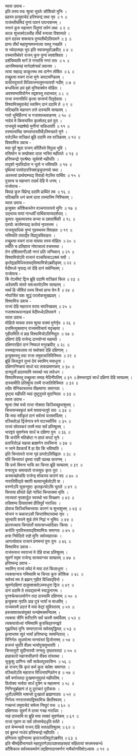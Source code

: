 व्यास उवाच -  
इति तस्य वचः श्रुत्वा भूपतेः कौशिको मुनिः ।  
प्रहस्य प्रत्युवाचेदं हरिश्चन्द्रं तथा नृप ॥ १ ॥  
राजंस्तीर्थमिदं पुण्यं पावनं पापनाशनम् ।  
स्नानं कुरु महाभाग पितॄणां तर्पणं तथा ॥ २ ॥  
कालः शुभतमोऽस्तीह तीर्थे स्नात्वा विशाम्पते ।  
दानं ददस्व शक्त्यात्र पुण्यतीर्थेऽतिपावने ॥ ३ ॥  
प्राप्य तीर्थं महापुण्यमस्नात्वा यस्तु गच्छति ।  
स भवेदात्महा भूय इति स्वायम्भुवोऽब्रवीत् ॥ ४ ॥  
तस्मात्तीर्थवरे राजन् कुरु पुण्यं स्वशक्तितः ।  
दर्शयिष्यामि मार्गं ते गन्तासि नगरं ततः ॥ ५ ॥  
आगमिष्यामहं मार्गदर्शनार्थं तवानघ ।  
त्वया सहाद्य काकुत्स्थ तव दानेन तोषितः ॥ ६ ॥  
तच्छ्रुत्वा वचनं राजा मुनेः कपटमण्डितम् ।  
वासांस्युत्तार्य विधिवत्स्नातुमभ्याययौ नदीम् ॥ ७ ॥  
बन्धयित्वा हयं वृक्षे मुनिवाक्येन मोहितः ।  
अवश्यम्भावियोगेन तद्वशस्तु तदाभवत् ॥ ८ ॥  
राजा स्नानविधिं कृत्वा सन्तर्प्य पितृदेवताः ।  
विश्वामित्रमुवाचेदं स्वामिन् दानं ददामि ते ॥ ९ ॥  
यदिच्छसि महाभाग तत्ते दास्यामि साम्प्रतम् ।  
गावो भूमिर्हिरण्यं च गजाश्वरथवाहनम् ॥ १० ॥  
नादेयं मे किमप्यस्ति कृतमेतद्‌ व्रतं पुरा ।  
राजसूये मखश्रेष्ठे मुनीनां सन्निधावपि ॥ ११ ॥  
तस्मात्त्वमिह सम्प्ताप्तस्तीर्थेऽस्मिन्प्रवरे मुने ।  
यत्तेऽस्ति वाञ्छितं ब्रूहि ददामि तव वाञ्छितम् ॥ १२ ॥  
विश्वामित्र उवाच -  
मया पूर्वं श्रुता राजन् कीर्तिस्ते विपुला भुवि ।  
वसिष्ठेन च सम्प्रोक्ता दाता नास्ति महीतले ॥ १३ ॥  
हरिश्चन्द्रो नृपश्रेष्ठः सूर्यवंशे महीपतिः ।  
तादृशो नृपतिर्दाता न भूतो न भविष्यति ॥ १४ ॥  
पृथिव्यां परमोदारस्त्रिशङ्कुतनयो यथा ।  
अतस्त्वां प्रार्थयाम्यद्य विवाहो मेऽस्ति पार्थिवः ॥ १५ ॥  
पुत्रस्य च महाभाग तदर्थं देहि मे धनम् ।  
राजोवाच -  
विवाहं कुरु विप्रेन्द्र ददामि प्रार्थितं तव ॥ १६ ॥  
यदिच्छसि धनं कामं दाता तस्यास्मि निश्चितम् ।  
व्यास उवाच -  
इत्युक्तः कौशिकस्तेन वञ्चनातत्परो मुनिः ॥ १७ ॥  
उद्‌भाव्य मायां गान्धर्वीं पार्थिवायाप्यदर्शयत् ।  
कुमारः सुकामारश्च कन्या च दशवार्षिकी ॥ १८ ॥  
एतयोः कार्यमप्यद्य कर्तव्यं नृपसत्तम ।  
राजसूयाधिकं पुण्यं गृहस्थस्य विवाहतः ॥ १९ ॥  
भविष्यति तवाद्यैव विप्रपुत्रविवाहतः ।  
तच्छ्रुत्वा वचनं राजा मायया तस्य मोहितः ॥ २० ॥  
तथेति च प्रतिज्ञाय नोवाचाल्पं वचस्तथा ।  
तेन दर्शितमार्गोऽसौ नगरं प्रति जग्मिवान् ॥ २१ ॥  
विश्वामित्रोऽपि राजानं वञ्चयित्वाऽऽश्रमं ययौ ।  
कृतोद्वाहविधिस्तावद्‌विश्वामित्रोऽब्रवीन्नृपम् ॥ २२ ॥  
वेदीमध्ये नृपाद्य त्वं देहि दानं यथेप्सितम् ।  
राजोवाच -  
किं तेऽभीष्टं द्विज ब्रूहि ददामि वाञ्छितं किल ॥ २३ ॥  
अदेयमपि संसरे यशःकामोऽस्मि साम्प्रतम् ।  
व्यर्थं हि जीवितं तस्य विभवं प्राप्य येन वै ॥ २४ ॥  
नोपार्जितं यशः शुद्धं परलोकसुखप्रदम् ।  
विश्वामित्र उवाच -  
राज्यं देहि महाराज वराय सपरिच्छदम् ॥ २५ ॥  
गजाश्वरथरत्नाढ्यं वेदीमध्येऽतिपावने ।  
व्यास उवाच -  
मोहितो मायया तस्य श्रुत्वा वाक्यं मुनेर्नृपः ॥ २६ ॥  
दत्तमित्युक्तवान् राज्यमविचार्य यदृच्छया ।  
गृहीतमिति तं प्राह विश्वामित्रोऽतिनिष्ठुरः ॥ २७ ॥  
दक्षिणां देहि राजेन्द्र दानयोग्यां महामते ।  
दक्षिणारहितं दानं निष्फलं मनुरब्रवीत् ॥ २८ ॥  
तस्माद्दानफलाय त्वं यथोक्तां देहि दक्षिणाम् ।  
इत्युक्तस्तु तदा राजा तमुवाचातिविस्मितः ॥ २९ ॥  
ब्रूहि कियद्धनं तुभ्यं देयं स्वामिन् मयाधुना ।  
दक्षिणानिष्क्रयं साधो वद तावत्प्रमाणकम् ॥ ३० ॥  
दानपूर्त्यै प्रदास्यामि स्वस्थो भव तपोधन ।  
विश्वामित्रस्तु तच्छ्रुत्वा तमाह मेदिनीपतिम् ॥ ३१ ॥
हेमभारद्वयं सार्धं दक्षिणां देहि साम्प्रतम् ।  
दास्यामीति प्रतिश्रुत्य तस्मै राजातिविस्मितः ॥ ३२ ॥  
तदैव सैनिकास्तस्य वीक्षमाणाः समागताः ।  
दृष्ट्वा महीपतिं व्यग्रं तुष्टुवुस्ते मुदान्विताः ॥ ३३ ॥  
व्यास उवाच -  
श्रुत्वा तेषां वचो राजा नोक्त्वा किञ्चिच्छुभाशुभम् ।  
चिन्तयन्स्वकृतं कर्म ययावन्तःपुरे ततः ॥ ३४ ॥  
किं मया स्वीकृतं दानं सर्वस्वं यत्समर्पितम् ।  
वञ्चितोऽहं द्विजेनात्र वने पाटच्चरैरिव ॥ ३५ ॥  
राज्यं सोपस्करं तस्मै मया सर्वं प्रतिश्रुतम् ।  
भारद्वयं सुवर्णस्य सार्धं च दक्षिणा पुनः ॥ ३६ ॥  
किं करोमि मतिर्भ्रष्टा न ज्ञातं कपटं मुनेः ।  
प्रतारितोऽहं सहसा ब्राह्मणेन तपस्विना ॥ ३७ ॥  
न जाने दैवकार्यं वै हा दैव किं भविष्यति ।  
इति चिन्तापरो राजा गृहं प्राप्तोऽतिविह्वलः ॥ ३८ ॥  
पतिं चिन्तापरं दृष्त्वा राज्ञी पप्रच्छ कारणम् ।  
किं प्रभो विमना भासि का चिन्ता ब्रूहि साम्प्रतम् ॥ ३९ ॥  
वनात्पुत्रः समायातो राजसूयः कृतः पुरा ।  
कस्माच्छोचसि राजेन्द्र शोकस्य कारणं वद ॥ ४० ॥  
नारातिर्विद्यते क्वापि बलवान्दुर्बलोऽपि वा ।  
वरुणोऽपि सुसन्तुष्टः कृतकृत्योऽसि भूतले ॥ ४१ ॥  
चिन्तया क्षीयते देहो नास्ति चिन्तासमा मृतिः ।  
त्यज्यतां नृपशार्दूल स्वस्थो भव विचक्षण ॥ ४२ ॥  
तन्निशम्य प्रियावाक्यं प्रीतिपूर्वं नराधिपः ।  
प्रोवाच किञ्चिच्चिन्तायाः कारणं च शुभाशुभम् ॥ ४३ ॥  
भोजनं न चकाराऽसौ चिन्ताविष्टस्तथा नृपः ।  
सुप्त्वापि शयने शुभ्रे लेभे निद्रां न भूमिपः ॥ ४४ ॥  
प्रातरुत्थाय चिन्तार्तो यावत्सन्ध्यादिकाः क्रियाः ।  
करोति नृपतिस्तावद्‌विश्वामित्रः समागतः ॥ ४५ ॥  
क्षत्रा निवेदितो राज्ञे मुनिः सर्वस्वहारकः ।  
आगत्योवाच राजानं प्रणमन्तं पुनः पुनः ॥ ४६ ॥  
विश्वामित्र उवाच -  
राजंस्त्यज स्वराज्यं मे देहि वाचा प्रतिश्रुतम् ।  
सुवर्णं स्पृश राजेन्द्र सत्यवाग्भव साम्प्रतम् ॥ ४७ ॥  
हरिश्चन्द्र उवाच -  
स्वामिन् राज्यं तवेदं मे मया दत्तं किलाधुना ।  
त्यक्त्वान्यत्र गमिष्यामि मा चिन्ता कुरु कौशिक ॥ ४८ ॥  
सर्वस्वं मम ते ब्रह्मन् गृहीतं विधिवद्‌विभो ।  
सुवर्णदक्षिणां दातुमशक्तोऽस्म्यधुना द्विज ॥ ४९ ॥  
दानं ददामि ते तावद्यावन्मे स्याद्धनागमः ।  
पुनश्चेत्कालयोगेन तदा दास्यामि दक्षिणाम् ॥ ५० ॥  
इत्युक्त्वा नृपतिः प्राह पुत्रं भार्यां च माधवीम् ।  
राज्यमस्मै प्रदत्तं वै मया वेद्यां सुविस्तरम् ॥ ५१ ॥  
हस्त्यश्वरथसंयुक्तं रत्नहेमसमन्वितम् ।  
त्यक्त्वा त्रीणि शरीराणि सर्वं चास्मै समर्पितम् ॥ ५२ ॥  
त्यक्त्वायोध्यां गमिष्यामि कुत्रचिद्‌वनगह्वरे  
गृह्णात्विदं मुनिः सम्यग्‌राज्यं सर्वसमृद्धिमत् ॥ ५३ ॥  
इत्याभाष्य सुतं भार्यां हरिश्चन्द्रः स्वमन्दिरात् ।  
विनिर्गतः सुधर्मात्मा मानयंस्तं द्विजोत्तमम् ॥ ५४ ॥  
व्रजन्तं भूपतिं वीक्ष्य भार्यापुत्रावुभावपि ।  
चिन्तातुरौ सुदीनास्यौ जग्मतुः पृष्ठतस्तदा ॥ ५५ ॥  
हाहाकारो महानासीन्नगरे वीक्ष्य तांस्तथा ।  
चुक्रुशुः प्राणिनः सर्वे साकेतपुरवासिनः ॥ ५६ ॥  
हा राजन् किं कृतं कर्म कुतः क्लेशः समागतः ।  
वञ्चितोऽसि महाराज विधिनापण्डितेन ह ॥ ५७ ॥  
सर्वे वर्णास्तदा दुःखमाप्नुयुस्तं महीपतिम् ।  
विलोक्य भार्यया सार्धं पुत्रेण च महात्मना ॥ ५८ ॥  
निनिन्दुर्ब्राह्मणं तं तु दुराचारं पुरौकसः ।  
धूर्तोऽयमिति भाषन्तो दुःखार्ता ब्राह्मणादयः ॥ ५९ ॥  
निर्गत्य नगरात्तस्माद्विश्वामित्रः क्षितीश्वरम् ।  
गच्छन्तं तमुवाचेदं समेत्य निष्ठुरं वचः ॥ ६० ॥  
दक्षिणायाः सुवर्णं मे दत्त्वा गच्छ नराधिप ।  
नाहं दास्यामि वा ब्रूहि मया त्यक्तं सुवर्णकम् ॥ ६१ ॥  
राज्यं गृहाण वा सर्वं लोभश्चेद्‌धृति वर्तते ।  
दत्तं चेन्मन्यसे राजन् देहि यत्तत्प्रतिश्रुतम् ॥ ६२ ॥  
एवं ब्रुवन्तं गाधेयं हरिश्चन्द्रो महीपतिः ।  
प्रणिपत्य सुदीनात्मा कृताञ्जलिपुटोऽब्रवीत् ॥ ६३ ॥  
इति श्रीमद्देवीभागवते महापुराणेऽष्टादशसाहस्र्यां संहितायां सप्तमस्कन्धे  
कौशिकाय सर्वस्वसमर्पणं तद्दक्षिणादानवर्णनं नामैकोनविंशोऽध्यायः ॥ १९ ॥
